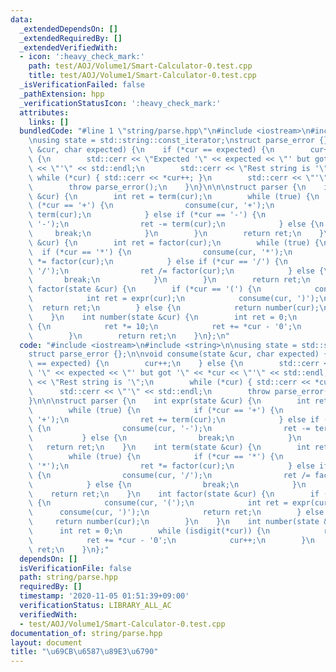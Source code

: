 ```yaml
---
data:
  _extendedDependsOn: []
  _extendedRequiredBy: []
  _extendedVerifiedWith:
  - icon: ':heavy_check_mark:'
    path: test/AOJ/Volume1/Smart-Calculator-0.test.cpp
    title: test/AOJ/Volume1/Smart-Calculator-0.test.cpp
  _isVerificationFailed: false
  _pathExtension: hpp
  _verificationStatusIcon: ':heavy_check_mark:'
  attributes:
    links: []
  bundledCode: "#line 1 \"string/parse.hpp\"\n#include <iostream>\n#include <string>\n\
    \nusing state = std::string::const_iterator;\nstruct parse_error {};\n\nvoid consume(state\
    \ &cur, char expected) {\n    if (*cur == expected) {\n        cur++;\n    } else\
    \ {\n        std::cerr << \"Expected '\" << expected << \"' but got '\" << *cur\
    \ << \"'\" << std::endl;\n        std::cerr << \"Rest string is '\";\n       \
    \ while (*cur) { std::cerr << *cur++; }\n        std::cerr << \"'\" << std::endl;\n\
    \        throw parse_error();\n    }\n}\n\n\nstruct parser {\n    int expr(state\
    \ &cur) {\n        int ret = term(cur);\n        while (true) {\n            if\
    \ (*cur == '+') {\n                consume(cur, '+');\n                ret +=\
    \ term(cur);\n            } else if (*cur == '-') {\n                consume(cur,\
    \ '-');\n                ret -= term(cur);\n            } else {\n           \
    \     break;\n            }\n        }\n        return ret;\n    }\n    int term(state\
    \ &cur) {\n        int ret = factor(cur);\n        while (true) {\n          \
    \  if (*cur == '*') {\n                consume(cur, '*');\n                ret\
    \ *= factor(cur);\n            } else if (*cur == '/') {\n                consume(cur,\
    \ '/');\n                ret /= factor(cur);\n            } else {\n         \
    \       break;\n            }\n        }\n        return ret;\n    }\n    int\
    \ factor(state &cur) {\n        if (*cur == '(') {\n            consume(cur, '(');\n\
    \            int ret = expr(cur);\n            consume(cur, ')');\n          \
    \  return ret;\n        } else {\n            return number(cur);\n        }\n\
    \    }\n    int number(state &cur) {\n        int ret = 0;\n        while (isdigit(*cur))\
    \ {\n            ret *= 10;\n            ret += *cur - '0';\n            cur++;\n\
    \        }\n        return ret;\n    }\n};\n"
  code: "#include <iostream>\n#include <string>\n\nusing state = std::string::const_iterator;\n\
    struct parse_error {};\n\nvoid consume(state &cur, char expected) {\n    if (*cur\
    \ == expected) {\n        cur++;\n    } else {\n        std::cerr << \"Expected\
    \ '\" << expected << \"' but got '\" << *cur << \"'\" << std::endl;\n        std::cerr\
    \ << \"Rest string is '\";\n        while (*cur) { std::cerr << *cur++; }\n  \
    \      std::cerr << \"'\" << std::endl;\n        throw parse_error();\n    }\n\
    }\n\n\nstruct parser {\n    int expr(state &cur) {\n        int ret = term(cur);\n\
    \        while (true) {\n            if (*cur == '+') {\n                consume(cur,\
    \ '+');\n                ret += term(cur);\n            } else if (*cur == '-')\
    \ {\n                consume(cur, '-');\n                ret -= term(cur);\n \
    \           } else {\n                break;\n            }\n        }\n     \
    \   return ret;\n    }\n    int term(state &cur) {\n        int ret = factor(cur);\n\
    \        while (true) {\n            if (*cur == '*') {\n                consume(cur,\
    \ '*');\n                ret *= factor(cur);\n            } else if (*cur == '/')\
    \ {\n                consume(cur, '/');\n                ret /= factor(cur);\n\
    \            } else {\n                break;\n            }\n        }\n    \
    \    return ret;\n    }\n    int factor(state &cur) {\n        if (*cur == '(')\
    \ {\n            consume(cur, '(');\n            int ret = expr(cur);\n      \
    \      consume(cur, ')');\n            return ret;\n        } else {\n       \
    \     return number(cur);\n        }\n    }\n    int number(state &cur) {\n  \
    \      int ret = 0;\n        while (isdigit(*cur)) {\n            ret *= 10;\n\
    \            ret += *cur - '0';\n            cur++;\n        }\n        return\
    \ ret;\n    }\n};"
  dependsOn: []
  isVerificationFile: false
  path: string/parse.hpp
  requiredBy: []
  timestamp: '2020-11-05 01:51:39+09:00'
  verificationStatus: LIBRARY_ALL_AC
  verifiedWith:
  - test/AOJ/Volume1/Smart-Calculator-0.test.cpp
documentation_of: string/parse.hpp
layout: document
title: "\u69CB\u6587\u89E3\u6790"
---
```

